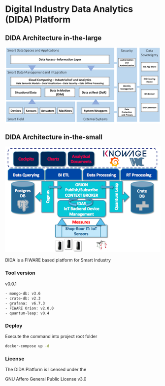 # Digital Industry Data Analytics (DIDA) Platform

## DIDA Architecture in-the-large
![DIDA in-the-large](docs/images/DIDA_in_the_large.png)
## DIDA Architecture in-the-small
![DIDA in-the-small](docs/images/DIDA-ql.png)

DIDA is a FIWARE based platform for Smart Industry 

### Tool version

v0.0.1

	- mongo-db: v3.6
	- crate-db: v2.3
	- grafana:  v6.7.3
	- FIWARE Orion: v2.0.0
	- quantum-leap: v0.4

### Deploy
Execute the command into project root folder
```sh
docker-compose up -d
```


### License
The DIDA Platform is licensed under the

GNU Affero General Public License v3.0
